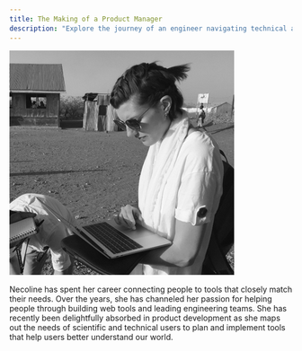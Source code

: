 ```yaml
---
title: The Making of a Product Manager
description: "Explore the journey of an engineer navigating technical and human challenges to bring users closer to the information they care about."
---
```


![Profile](./profile.png)

Necoline has spent her career connecting people to tools that closely match their needs. Over the years, she has channeled her passion for helping people through building web tools and leading engineering teams. She has recently been delightfully absorbed in product development as she maps out the needs of scientific and technical users to plan and implement tools that help users better understand our world.